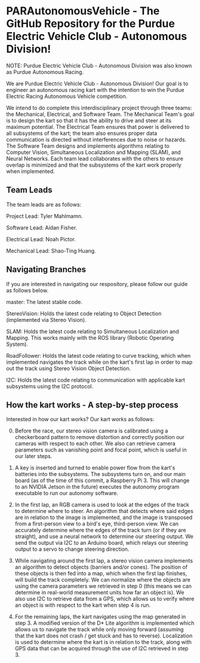 # PARAutonomousVehicle - The GitHub Repository for the Purdue Electric Vehicle Club - Autonomous Division!

NOTE: Purdue Electric Vehicle Club - Autonomous Division was also known as Purdue Autonomous Racing. 

We are Purdue Electric Vehicle Club - Autonomous Division! Our goal is to engineer an autonomous racing kart with the intention to win the Purdue Electric Racing Autonomous Vehicle competition. 

We intend to do complete this interdisciplinary project through three teams: the Mechanical, Electrical, and Software Team. The Mechanical Team's goal is to design the kart so that it has the ability to drive and steer at its maximum potential. The Electrical Team ensures that power is delivered to all subsystems of the kart; the team also ensures proper data communication is directed without interferences due to noise or hazards. The Software Team designs and implements algorithms relating to Computer Vision, Simultaneous Localization and Mapping (SLAM), and Neural Networks. Each team lead collaborates with the others to ensure overlap is minimized and that the subsystems of the kart work properly when implemented. 

## Team Leads

The team leads are as follows:

Project Lead: Tyler Mahlmamn.

Software Lead: Aidan Fisher.

Electrical Lead: Noah Pictor.

Mechanical Lead: Shao-Ting Huang. 

## Navigating Branches

If you are interested in navigating our respository, please follow our guide as follows below. 

master: The latest stable code. 

StereoVision: Holds the latest code relating to Object Detection (implemented via Stereo Vision). 

SLAM: Holds the latest code relating to Simultaneous Localization and Mapping. This works mainly with the ROS library (Robotic Operating System). 

RoadFollower: Holds the latest code relating to curve tracking, which when implemented navigates the track while on the kart's first lap in order to map out the track using Stereo Vision Object Detection. 

I2C: Holds the latest code relating to communication with applicable kart subsystems using the I2C protocol. 


## How the kart works - A step-by-step process

Interested in how our kart works? Our kart works as follows: 

0) Before the race, our stereo vision camera is calibrated using a checkerboard pattern to remove distortion and correctly position our cameras with respect to each other. We also can retrieve camera parameters such as vanishing point and focal point, which is useful in our later steps. 

1) A key is inserted and turned to enable power flow from the kart's batteries into the subsystems. The subsystems turn on, and our main board (as of the time of this commit, a Raspberry Pi 3. This will change to an NVIDIA Jetson in the future) executes the autonomy program executable to run our autonomy software. 

2) In the first lap, an RGB camera is used to look at the edges of the track to determine where to steer. An algorithm that detects where said edges are in relation to the image is implemented, and the image is transposed from a first-person view to a bird's eye, third-person view. We can accurately determine where the edges of the track turn (or if they are straight), and use a neural network to determine our steering output. We send the output via I2C to an Arduino board, which relays our steering output to a servo to change steering direction. 

3) While navigating around the first lap, a stereo vision camera implements an algorithm to detect objects (barriers and/or cones). The position of these objects is then fed into a map, which when the first lap finishes, will build the track completely. We can normalize where the objects are using the camera parameters we retrieved in step 0 (this means we can determine in real-world measurement units how far an object is). We also use I2C to retrieve data from a GPS, which allows us to verify where an object is with respect to the kart when step 4 is run. 

4) For the remaining laps, the kart navigates using the map generated in step 3. A modified version of the D* Lite algorithm is implemented which allows us to navigate the track while only moving forward (assuming that the kart does not crash / get stuck and has to reverse). Localization is used to determine where the kart is in relation to the track, along with GPS data that can be acquired through the use of I2C retrieved in step 3. 
